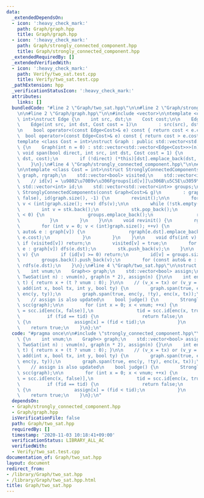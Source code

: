 ```yaml
---
data:
  _extendedDependsOn:
  - icon: ':heavy_check_mark:'
    path: Graph/graph.hpp
    title: Graph/graph.hpp
  - icon: ':heavy_check_mark:'
    path: Graph/strongly_connected_component.hpp
    title: Graph/strongly_connected_component.hpp
  _extendedRequiredBy: []
  _extendedVerifiedWith:
  - icon: ':heavy_check_mark:'
    path: Verify/two_sat.test.cpp
    title: Verify/two_sat.test.cpp
  _pathExtension: hpp
  _verificationStatusIcon: ':heavy_check_mark:'
  attributes:
    links: []
  bundledCode: "#line 2 \"Graph/two_sat.hpp\"\n\n#line 2 \"Graph/strongly_connected_component.hpp\"\
    \n\n#line 2 \"Graph/graph.hpp\"\n\n#include <vector>\n\ntemplate <class Cost =\
    \ int>\nstruct Edge {\n    int src, dst;\n    Cost cost;\n\n    Edge() = default;\n\
    \    Edge(int src, int dst, Cost cost = 1)\n        : src(src), dst(dst), cost(cost){};\n\
    \n    bool operator<(const Edge<Cost>& e) const { return cost < e.cost; }\n  \
    \  bool operator>(const Edge<Cost>& e) const { return cost > e.cost; }\n};\n\n\
    template <class Cost = int>\nstruct Graph : public std::vector<std::vector<Edge<Cost>>>\
    \ {\n    Graph(int n = 0) : std::vector<std::vector<Edge<Cost>>>(n) {}\n\n   \
    \ void span(bool direct, int src, int dst, Cost cost = 1) {\n        (*this)[src].emplace_back(src,\
    \ dst, cost);\n        if (!direct) (*this)[dst].emplace_back(dst, src, cost);\n\
    \    }\n};\n#line 4 \"Graph/strongly_connected_component.hpp\"\n\n#line 6 \"Graph/strongly_connected_component.hpp\"\
    \n\ntemplate <class Cost = int>\nstruct StronglyConnectedComponents {\n    Graph<Cost>\
    \ graph, rgraph;\n    std::vector<bool> visited;\n    std::vector<int> stk;\n\n\
    \    // id[v] = \u9802\u70B9v\u306Fgroups[id[v]]\u306B\u5C5E\u3059\u308B\n   \
    \ std::vector<int> id;\n    std::vector<std::vector<int>> groups;\n\n    explicit\
    \ StronglyConnectedComponents(const Graph<Cost>& g)\n        : graph(g), visited(graph.size(),\
    \ false), id(graph.size(), -1) {\n        revinit();\n\n        for (int v = 0;\
    \ v < (int)graph.size(); ++v) dfs(v);\n\n        while (!stk.empty()) {\n    \
    \        int v = stk.back();\n            stk.pop_back();\n            if (id[v]\
    \ < 0) {\n                groups.emplace_back();\n                rdfs(v);\n \
    \           }\n        }\n    }\n\n    void revinit() {\n        rgraph = Graph<Cost>(graph.size());\n\
    \        for (int v = 0; v < (int)graph.size(); ++v) {\n            for (const\
    \ auto& e : graph[v]) {\n                rgraph[e.dst].emplace_back(e.dst, v,\
    \ e.cost);\n            }\n        }\n    }\n\n    void dfs(int v) {\n       \
    \ if (visited[v]) return;\n        visited[v] = true;\n        for (const auto&\
    \ e : graph[v]) dfs(e.dst);\n        stk.push_back(v);\n    }\n\n    void rdfs(int\
    \ v) {\n        if (id[v] >= 0) return;\n        id[v] = groups.size() - 1;\n\
    \        groups.back().push_back(v);\n        for (const auto& e : rgraph[v])\
    \ rdfs(e.dst);\n    }\n};\n#line 4 \"Graph/two_sat.hpp\"\n\nstruct TwoSat {\n\
    \    int vnum;\n    Graph<> graph;\n    std::vector<bool> assign;\n\n    explicit\
    \ TwoSat(int n) : vnum(n), graph(n * 2), assign(n) {}\n\n    int enc(int x, bool\
    \ t) { return x + (t ? vnum : 0); }\n\n    // (v_x = tx) or (v_y = ty)\n    void\
    \ add(int x, bool tx, int y, bool ty) {\n        graph.span(true, enc(x, !tx),\
    \ enc(y, ty));\n        graph.span(true, enc(y, !ty), enc(x, tx));\n    }\n\n\
    \    // assign is also updated\n    bool judge() {\n        StronglyConnectedComponents\
    \ scc(graph);\n\n        for (int x = 0; x < vnum; ++x) {\n            int fid\
    \ = scc.id[enc(x, false)],\n                tid = scc.id[enc(x, true)];\n\n  \
    \          if (fid == tid) {\n                return false;\n            } else\
    \ {\n                assign[x] = (fid < tid);\n            }\n        }\n    \
    \    return true;\n    }\n};\n"
  code: "#pragma once\n\n#include \"strongly_connected_component.hpp\"\n\nstruct TwoSat\
    \ {\n    int vnum;\n    Graph<> graph;\n    std::vector<bool> assign;\n\n    explicit\
    \ TwoSat(int n) : vnum(n), graph(n * 2), assign(n) {}\n\n    int enc(int x, bool\
    \ t) { return x + (t ? vnum : 0); }\n\n    // (v_x = tx) or (v_y = ty)\n    void\
    \ add(int x, bool tx, int y, bool ty) {\n        graph.span(true, enc(x, !tx),\
    \ enc(y, ty));\n        graph.span(true, enc(y, !ty), enc(x, tx));\n    }\n\n\
    \    // assign is also updated\n    bool judge() {\n        StronglyConnectedComponents\
    \ scc(graph);\n\n        for (int x = 0; x < vnum; ++x) {\n            int fid\
    \ = scc.id[enc(x, false)],\n                tid = scc.id[enc(x, true)];\n\n  \
    \          if (fid == tid) {\n                return false;\n            } else\
    \ {\n                assign[x] = (fid < tid);\n            }\n        }\n    \
    \    return true;\n    }\n};\n"
  dependsOn:
  - Graph/strongly_connected_component.hpp
  - Graph/graph.hpp
  isVerificationFile: false
  path: Graph/two_sat.hpp
  requiredBy: []
  timestamp: '2020-11-03 10:18:41+09:00'
  verificationStatus: LIBRARY_ALL_AC
  verifiedWith:
  - Verify/two_sat.test.cpp
documentation_of: Graph/two_sat.hpp
layout: document
redirect_from:
- /library/Graph/two_sat.hpp
- /library/Graph/two_sat.hpp.html
title: Graph/two_sat.hpp
---
```

